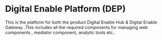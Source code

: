 # Digital Enable Platform (DEP)

This is the platform for both the product Digital Enable Hub &  Digital Enable Gateway .This includes all the required components for managing web components , mediator component, analytic tools etc..
